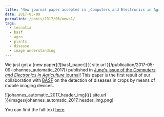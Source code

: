 ```yaml
---
title: "New journal paper accepted in _Computers and Electronics in Agriculture_"
date: 2017-05-09
permalink: /posts/2017/05/news1/
tags:
  - tecnalia
  - basf
  - agro
  - plants
  - disease
  - image understanding
---
```


We just got a [new paper](![basf_paper]({{ site.url }}/publication/2017-05-09-johannes_automatic_2017)) published in [June's issue of the _Computers and Electronics in Agriculture_ journal](http://www.sciencedirect.com/science/journal/01681699/138)! 
This paper is the first result of our collaboration with [BASF](https://www.basf.com) on the detection of diseases in crops by means of mobile imaging devices.

![johannes_automatic_2017_header_img]({{ site.url }}/images/johannes_automatic_2017_header_img.png)

You can find the full text [here](http://www.sciencedirect.com/science/article/pii/S016816991631050X).
